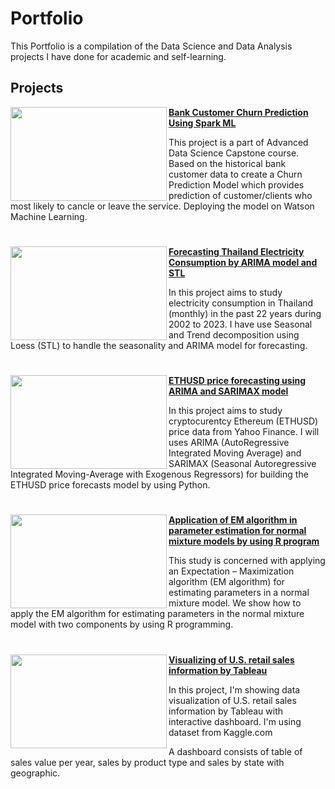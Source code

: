 # Portfolio
This Portfolio is a compilation of the Data Science and Data Analysis projects I have done for academic and self-learning.


## Projects

<img align="left" width="250" height="150" src="https://github.com/jsutthida/Portfolio/blob/main/img/churn.jpg"> **[Bank Customer Churn Prediction Using Spark ML](https://github.com/jsutthida/Advanced-Data-Science-with-IBM-Specialization)**

This project is a part of Advanced Data Science Capstone course. Based on the historical bank customer data to create a Churn Prediction Model which provides prediction of customer/clients who most likely to cancle or leave the service. Deploying the model on Watson Machine Learning.

#
<img align="left" width="250" height="150" src="https://github.com/jsutthida/Portfolio/blob/main/img/elec.jpg"> **[Forecasting Thailand Electricity Consumption by ARIMA model and STL](https://github.com/jsutthida/Forecasting-Thailand-Electricity-Consumption-by-ARIMA-model-and-STL)**

In this project aims to study electricity consumption in Thailand (monthly) in the past 22 years during 2002 to 2023. I have use Seasonal and Trend decomposition using Loess (STL) to handle the seasonality and ARIMA model for forecasting.

#

<img align="left" width="250" height="150" src="https://github.com/jsutthida/Portfolio/blob/main/img/eth.jpg"> **[ETHUSD price forecasting using ARIMA and SARIMAX model](https://github.com/jsutthida/ETHUSD-price-forecasting-using-ARIMA-and-SARIMAX-model)**

In this project aims to study cryptocurentcy Ethereum (ETHUSD) price data from Yahoo Finance. I will uses ARIMA (AutoRegressive Integrated Moving Average) and SARIMAX (Seasonal Autoregressive Integrated Moving-Average with Exogenous Regressors) for building the ETHUSD price forecasts model by using Python. 


#


<img align="left" width="250" height="150" src="https://github.com/jsutthida/Portfolio/blob/main/img/raining.jpg"> **[Application of EM algorithm in parameter estimation for normal mixture models by using R program](https://github.com/jsutthida/EM-algorithm-in-parameter-estimation-for-normal-mixture-models-by-R-program)**

This study is concerned with applying an Expectation – Maximization algorithm (EM algorithm) for estimating parameters in a normal mixture model. We show how to apply the EM algorithm for estimating parameters in the normal mixture model with two components by using R programming.


#


<img align="left" width="250" height="150" src="https://github.com/jsutthida/Portfolio/blob/main/img/us_retail.jpg"> **[Visualizing of U.S. retail sales information by Tableau](https://github.com/jsutthida/Visualizing-of-U.S.-retail-sales-information)**

In this project, I'm showing data visualization of U.S. retail sales information by Tableau with interactive dashboard. I'm using dataset from Kaggle.com

A dashboard consists of table of sales value per year, sales by product type and sales by state with geographic.
